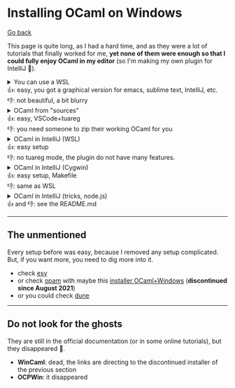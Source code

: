 # Installing OCaml on Windows

[Go back](../index.md#introduction)

This page is quite long, as I had a hard time, and as they were a lot of tutorials that finally worked for me, **yet none of them were enough so that I could fully enjoy OCaml in my editor** (so I'm making my own plugin for IntelliJ 🚀).

<details class="details-e">
<summary>You can use a WSL<br>👍: easy, you got a graphical version for emacs, sublime text, IntelliJ, etc.<br> 👎: not beautiful, a bit blurry</summary>

This is Linux on Windows. Here is the tutorial to install a [WSL](https://docs.microsoft.com/en-us/windows/wsl/install-win10). Then you can install OCaml like you would on Linux.

```bash
sudo apt-get update && sudo apt-get install ocaml
# editor: sublime text
sudo apt-get install sublime-text
subl -c
# editor: emacs
sudo apt-get install emacs
emacs -c
# editor: IntelliJ
# ... get the tar.gz on their Website, tar xvf idea.tar.gz
# inside the bin folder, run the .sh
./idea.sh -c
```

But this won't work. You need to install [XMing](http://www.straightrunning.com/XmingNotes/), and [XMing fonts](http://www.straightrunning.com/XmingNotes/) first (links in "public domain"). Then, every time you need to use `-c` (graphical version), start XMing first.
</details>

<details class="details-e">
<summary>OCaml from "sources"<br>
👍: easy, VSCode+tuareg<br> 👎: you need someone to zip their working OCaml for you</summary>

The original tutorial is [made by my teacher is here](http://web4.ensiie.fr/~christophe.mouilleron/Teaching/IPF-S2/install.html), but just in case, here is a copy.

1. Download [the zip for ocaml 4.08](https://chadok.info/~cmouille/ocaml_4-08.zip)
2. extract in `C:/`,
3. open a terminal
4. write `C:\ocaml\bin\ocamlc.exe -v` (expected: ocaml version)
5. write `PATH` in the Windows search bar (bottom left)
6. "edit environment variables" then  "Environment variables" button
8. In the first panel, click on `Path` then modify (right below)
10. add this entry: `C:\ocaml\bin\`
11. open a **new** terminal and write `ocamlc -v`
12. same output as `4.`

Then you can use it in any terminal, like in VSCode, using the tuareg mode plugin (as my teacher is explaining).
</details>

<details class="details-e">
<summary>OCaml in IntelliJ (WSL)<br>👍: easy setup<br> 👎: no tuareg mode, the plugin do not have many features.</summary>

You can install [OCaml plugin on IntelliJ](https://github.com/giraud/reasonml-idea-plugin), and compile using a WSL.

<details class="details-border">
<summary>Install a WSL</summary>

This is the official tutorial to [install a WSL](https://docs.microsoft.com/en-us/windows/wsl/install-win10), but if this looks complicated to you, here is what I did
* open the Windows Store
* enter "Debian" (or "Ubuntu")
* install it
* start it, once the initialization is done, you are good
</details>

To compile, simply click on "Terminal" (the Bar at the bottom, with Git/TODO/...). Click on the small caret-down icon and select Debian. Then, simply write your commands 🚀.

```bash
# install OCaml, once
$ sudo apt-get install ocaml
# check installed
$ ocaml --version
# compile
$ ocamlc src/hello_word.ml 
# run
$ ./a.out
Hello, World!
```

</details>

<details class="details-e">
<summary>OCaml in IntelliJ (Cygwin)<br>
👍: easy setup, Makefile<br> 👎: same as WSL</summary>

Download [Cygwin](https://cygwin.com/install.html).

* Next
* Install from the internet, Next
* Next, Next, Next
* Pick a link in the list, Next
* In view, select full

Now, you have to pick the **commands** you want, which means replacing "Skip" (in the column "New") with a version of the command. You should use the search bar.
I picked **make**, **ocaml**, opam (not required), **vim** (just in case), **wget** and **curl**. If you are planning to use opam, add `libclang` and `mingw[...]clang`. 

* Then process with the installation

Now, you should open a new terminal on Windows (ex: Powershell, cmd, ...) and write a command 

```bash
$ make -v
# GNU Make 4.3
# ...
```

You may have to restart your IDE (if you are using one), or your computer. If this is still not working, check that `C:/cygwin64/bin` is in the PATH.

> Now you can write a Makefile in IntelliJ, and compile using Make.
</details>

<details class="details-e">
<summary>OCaml in IntelliJ (tricks, node.js)<br>
👍 and 👎: see the README.md</summary>

The [tutorial for OCaml in IntelliJ/PHPStorm/... is here](https://github.com/memorize-code/jetbrains-ocaml-template).
</details>

<hr class="sl">

## The unmentioned

Every setup before was easy, because I removed any setup complicated. But, if you want more, you need to dig more into it.

* check [esy](https://esy.sh/)
* or check [opam](https://opam.ocaml.org/) with maybe this [installer OCaml+Windows](https://fdopen.github.io/opam-repository-mingw/installation/) (**discontinued since August 2021**)
* or you could check [dune](https://dune.build/)

<hr class="sr">

## Do not look for the ghosts

They are still in the official documentation (or in some online tutorials), but they disappeared 👻.

* **WinCaml**: dead, the links are directing to the discontinued installer of the previous section
* **OCPWin**: it disappeared